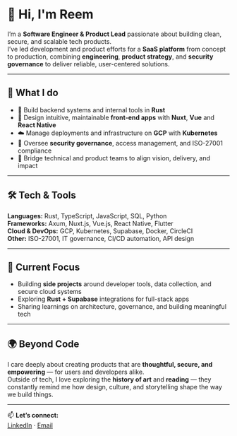 # 👋 Hi, I'm Reem

I’m a **Software Engineer & Product Lead** passionate about building clean, secure, and scalable tech products.  
I’ve led development and product efforts for a **SaaS platform** from concept to production, combining **engineering**, **product strategy**, and **security governance** to deliver reliable, user-centered solutions.

---

## 🧠 What I do
- 🦀 Build backend systems and internal tools in **Rust**
- 🧭 Design intuitive, maintainable **front-end apps** with **Nuxt**, **Vue** and **React Native**
- ☁️ Manage deployments and infrastructure on **GCP** with **Kubernetes**
- 🔐 Oversee **security governance**, access management, and ISO-27001 compliance
- 🤝 Bridge technical and product teams to align vision, delivery, and impact

---

## 🛠️ Tech & Tools
**Languages:** Rust, TypeScript, JavaScript, SQL, Python  
**Frameworks:** Axum, Nuxt.js, Vue.js, React Native, Flutter  
**Cloud & DevOps:** GCP, Kubernetes, Supabase, Docker, CircleCI  
**Other:** ISO-27001, IT governance, CI/CD automation, API design

---

## 🚀 Current Focus
- Building **side projects** around developer tools, data collection, and secure cloud systems  
- Exploring **Rust + Supabase** integrations for full-stack apps  
- Sharing learnings on architecture, governance, and building meaningful tech

---

## 🌍 Beyond Code
I care deeply about creating products that are **thoughtful, secure, and empowering** — for users and developers alike.  
Outside of tech, I love exploring the **history of art** and **reading** — they constantly remind me how design, culture, and storytelling shape the way we build things.

---

📫 **Let’s connect:**  
[LinkedIn](https://linkedin.com/in/reemalsobaiee) · [Email](mailto:reemalsobaiee@gmail.com)

